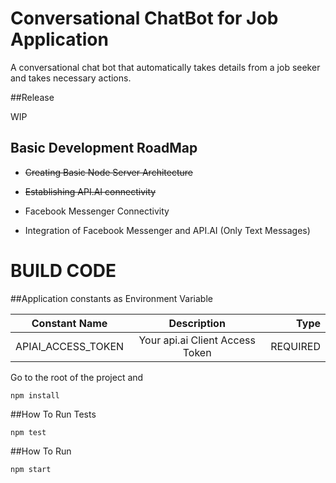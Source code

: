 # Conversational ChatBot for Job Application #

A conversational chat bot that automatically takes details from a job seeker and takes necessary actions.

##Release

WIP

## Basic Development RoadMap

*   ~~Creating Basic Node Server Architecture~~

*   ~~Establishing API.AI connectivity~~

*   Facebook Messenger Connectivity

*   Integration of Facebook Messenger and API.AI (Only Text Messages)


# BUILD CODE

##Application constants as Environment Variable

| Constant Name   |      Description      |  Type |
|----------|:-------------:|------:|
| APIAI_ACCESS_TOKEN |  Your api.ai Client Access Token | REQUIRED |


Go to the root of the project and

`npm install`

##How To Run Tests

`npm test`

##How To Run

`npm start`